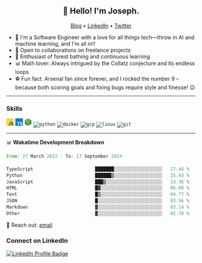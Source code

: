 <h2 align="center">👋 Hello! I'm Joseph.</h2>
<p align="center">
  <a href="https://ngugi-dev-blog-page.vercel.app/blog/">Blog</a> •
  <a href="https://www.linkedin.com/in/dev-joseph">LinkedIn</a> •
  <a href="#">Twitter</a> 
</p>


- 🔭 I'm a Software Engineer with a love for all things tech—throw in AI and machine learning, and I'm all in!!
- 💬 Open to collaborations on freelance projects
- 🌳 Enthusiast of forest bathing and continuous learning
- 📊 Math lover: Always intrigued by the Collatz conjecture and its endless loops
- ⚽ Fun fact: Arsenal fan since forever, and I rocked the number 9 – because both scoring goals and fixing bugs require style and finesse! 😉

-------


### Skills
<code><img height="20" alt="javascript" src="https://raw.githubusercontent.com/github/explore/80688e429a7d4ef2fca1e82350fe8e3517d3494d/topics/javascript/javascript.png"></code>
<code><img height="20" alt="typescript" src="https://raw.githubusercontent.com/github/explore/80688e429a7d4ef2fca1e82350fe8e3517d3494d/topics/typescript/typescript.png"></code>
<code><img height="20" alt="nodejs" src="https://raw.githubusercontent.com/github/explore/80688e429a7d4ef2fca1e82350fe8e3517d3494d/topics/nodejs/nodejs.png"></code>
<code><img height="20" alt="python" src="https://cdn.cdnlogo.com/logos/p/3/python.svg"></code>
<code><img height="20" alt="docker" src="https://cdn.worldvectorlogo.com/logos/docker.svg"></code>
<code><img height="20" alt="gcp" src="https://cdn.cdnlogo.com/logos/g/75/google-cloud.svg"></code>
<code><img height="20" alt="linux" src="https://cdn.cdnlogo.com/logos/l/21/linux-tux.svg"></code>
<code><img height="20" alt="git" src="https://cdn.worldvectorlogo.com/logos/git-icon.svg"></code>

-------

📊 **Wakatime Development Breakdown**

<!--START_SECTION:waka-->

```rust
From: 27 March 2022 - To: 17 September 2024

TypeScript                       ███████░░░░░░░░░░░░░░░░░░   27.44 %
Python                           ██████▒░░░░░░░░░░░░░░░░░░   25.93 %
JavaScript                       ███▒░░░░░░░░░░░░░░░░░░░░░   13.36 %
HTML                             █▓░░░░░░░░░░░░░░░░░░░░░░░   06.88 %
Text                             █▒░░░░░░░░░░░░░░░░░░░░░░░   04.77 %
JSON                             █░░░░░░░░░░░░░░░░░░░░░░░░   03.56 %
Markdown                         ▓░░░░░░░░░░░░░░░░░░░░░░░░   03.14 %
Other                            ▓░░░░░░░░░░░░░░░░░░░░░░░░   02.78 %
```

<!--END_SECTION:waka-->

📧 Reach out: [email](mailto:josephngugi.dev@gmail.com)

### Connect on LinkedIn
[![LinkedIn Profile Badge](https://img.shields.io/badge/LinkedIn-2D9CDB?style=for-the-badge&logo=linkedin&logoColor=white)](https://www.linkedin.com/in/dev-joseph)
